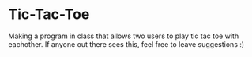 # Tic-Tac-Toe

Making a program in class that allows two users to play tic tac toe with eachother. If anyone out there sees this, feel free to leave suggestions :)
